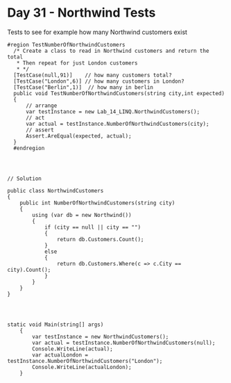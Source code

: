 # Day 31 - Northwind Tests

Tests to see for example how many Northwind customers exist

    #region TestNumberOfNorthwindCustomers
      /* Create a class to read in Northwind customers and return the total
       * Then repeat for just London customers
       * */
      [TestCase(null,91)]    // how many customers total?
      [TestCase("London",6)] // how many customers in London?
      [TestCase("Berlin",1)]  // how many in berlin
      public void TestNumberOfNorthwindCustomers(string city,int expected)
      {
          // arrange
          var testInstance = new Lab_14_LINQ.NorthwindCustomers();
          // act
          var actual = testInstance.NumberOfNorthwindCustomers(city);
          // assert
          Assert.AreEqual(expected, actual);
      }
      #endregion
    
    
    
    
    // Solution
    
    public class NorthwindCustomers
    {
        public int NumberOfNorthwindCustomers(string city)
        {
            using (var db = new Northwind())
            {
                if (city == null || city == "")
                {
                    return db.Customers.Count();
                }
                else
                {
                    return db.Customers.Where(c => c.City == city).Count();
                }
            }
        }
    }
    
    
    
    
    static void Main(string[] args)
        {
            var testInstance = new NorthwindCustomers();
            var actual = testInstance.NumberOfNorthwindCustomers(null);
            Console.WriteLine(actual);
            var actualLondon = testInstance.NumberOfNorthwindCustomers("London");
            Console.WriteLine(actualLondon);
        }